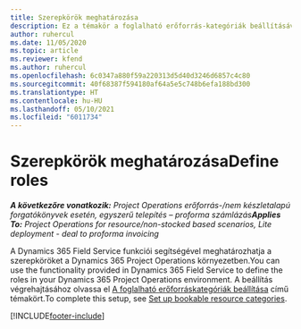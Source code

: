 ```yaml
---
title: Szerepkörök meghatározása
description: Ez a témakör a foglalható erőforrás-kategóriák beállításával kapcsolatos információkra mutató hivatkozást tartalmaz.
author: ruhercul
ms.date: 11/05/2020
ms.topic: article
ms.reviewer: kfend
ms.author: ruhercul
ms.openlocfilehash: 6c0347a880f59a220313d5d40d3246d6857c4c80
ms.sourcegitcommit: 40f68387f594180af64a5e5c748b6efa188bd300
ms.translationtype: HT
ms.contentlocale: hu-HU
ms.lasthandoff: 05/10/2021
ms.locfileid: "6011734"
---
```

# <a name="define-roles"></a><span data-ttu-id="edc03-103">Szerepkörök meghatározása</span><span class="sxs-lookup"><span data-stu-id="edc03-103">Define roles</span></span>

<span data-ttu-id="edc03-104">_**A következőre vonatkozik:** Project Operations erőforrás-/nem készletalapú forgatókönyvek esetén, egyszerű telepítés – proforma számlázás_</span><span class="sxs-lookup"><span data-stu-id="edc03-104">_**Applies To:** Project Operations for resource/non-stocked based scenarios, Lite deployment - deal to proforma invoicing_</span></span>

<span data-ttu-id="edc03-105">A Dynamics 365 Field Service funkciói segítségével meghatározhatja a szerepköröket a Dynamics 365 Project Operations környezetben.</span><span class="sxs-lookup"><span data-stu-id="edc03-105">You can use the functionality provided in Dynamics 365 Field Service to define the roles in your Dynamics 365 Project Operations environment.</span></span> <span data-ttu-id="edc03-106">A beállítás végrehajtásához olvassa el [A foglalható erőforráskategóriák beállítása](/dynamics365/field-service/set-up-bookable-resource-categories) című témakört.</span><span class="sxs-lookup"><span data-stu-id="edc03-106">To complete this setup, see [Set up bookable resource categories](/dynamics365/field-service/set-up-bookable-resource-categories).</span></span>


[!INCLUDE[footer-include](../includes/footer-banner.md)]